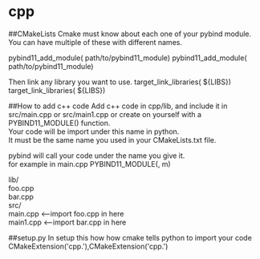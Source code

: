 # cpp

##CMakeLists
Cmake must know about each one of your pybind module.<br>
You can have multiple of these with different names.<br>

pybind11_add_module(<target name here> path/to/pybind11_module)
pybind11_add_module(<target name here> path/to/pybind11_module)

Then link any library you want to use.<bar>
target_link_libraries(<target name here> ${LIBS})<bar>
target_link_libraries(<target name here> ${LIBS})<bar>

##How to add c++ code
Add c++ code in cpp/lib, and include it in src/main.cpp or src/main1.cpp or create on yourself with a PYBIND11_MODULE() function.<br>
Your code will be import under this name in python.<br>
It must be the same name you used in your CMakeLists.txt file.

pybind will call your code under the name you give it.<br>
for example in main.cpp PYBIND11_MODULE(<name here>, m)<br>

lib/<br>
  foo.cpp<br>
  bar.cpp<br>
src/<br>
  main.cpp  <--import foo.cpp in here<br>
  main1.cpp <--import bar.cpp in here<br>


##setup.py
In setup this how how cmake tells python to import your code<br>
CMakeExtension('cpp.<name here>'),CMakeExtension('cpp.<name here>')<br>
